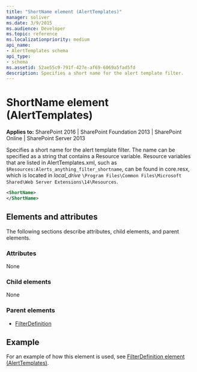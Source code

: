 ```yaml
---
title: "ShortName element (AlertTemplates)"
manager: soliver
ms.date: 3/9/2015
ms.audience: Developer
ms.topic: reference
ms.localizationpriority: medium
api_name:
- AlertTemplates schema
api_type:
- schema
ms.assetid: 52ae55c9-791f-427e-af69-6069a5fad5fd
description: Specifies a short name for the alert template filter.
---
```


# ShortName element (AlertTemplates)

**Applies to:** SharePoint 2016 | SharePoint Foundation 2013 | SharePoint Online | SharePoint Server 2013

Specifies a short name for the alert template filter. The name can be specified as a string that contains a Resource variable. Resource variables that are listed in AlertTemplates.xml, such as `$Resources:Alerts_anything_filter_shortname`, can be found in core.resx, which is located in  _local_drive_ `\Program Files\Common Files\Microsoft Shared\Web Server Extensions\14\Resources`.

```XML
<ShortName>
</ShortName>
```

## Elements and attributes

The following sections describe attributes, child elements, and parent elements.

### Attributes

None

### Child elements

None

### Parent elements

- [FilterDefinition](filterdefinition-element-alerttemplates.md)

## Example

For an example of how this element is used, see [FilterDefinition element (AlertTemplates)](filterdefinition-element-alerttemplates.md).
